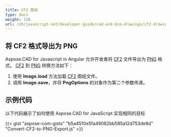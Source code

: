 ```yaml
---
title: CF2 图纸
type: docs
weight: 110
url: /zh/javascript-net/developer-guide/cad-and-bim-drawings/cf2-drawings/
---
```


## **将 CF2 格式导出为 PNG**

Aspose.CAD for Javascript in Angular 允许开发者将 [CF2](https://docs.fileformat.com/cad/cf2/) 文件导出为 [PNG](https://docs.fileformat.com/image/png/) 格式。
[CF2](https://docs.fileformat.com/cad/cf2/) 到 [PNG](https://docs.fileformat.com/image/png/) 转换方法如下：

1. 使用 **Image.load** 方法加载 [CF2](https://docs.fileformat.com/cad/cf2/) 图纸文件。
1. 调用 **Image.save**，并将 **PngOptions** 的对象作为第二个参数传递。

## 示例代码

以下代码展示了如何使用 Aspose.CAD for JavaScript 实现相同的目标

{{< gist "aspose-com-gists" "b5a4510e5fa49082bb585a12d753de8d" "Convert-CF2-to-PNG-Export.js" >}}
